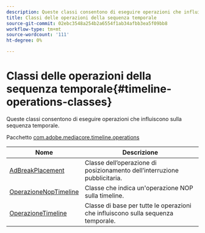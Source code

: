 ```yaml
---
description: Queste classi consentono di eseguire operazioni che influiscono sulla sequenza temporale.
title: Classi delle operazioni della sequenza temporale
source-git-commit: 02ebc3548a254b2a6554f1ab34afbb3ea5f09bb8
workflow-type: tm+mt
source-wordcount: '111'
ht-degree: 0%

---
```


# Classi delle operazioni della sequenza temporale{#timeline-operations-classes}

Queste classi consentono di eseguire operazioni che influiscono sulla sequenza temporale.

Pacchetto [com.adobe.mediacore.timeline.operations](https://help.adobe.com/en_US/primetime/api/psdk/asdoc-dhls_1.4/com/adobe/mediacore/timeline/operations/package-detail.html)

| Nome | Descrizione |
|---|---|
| [AdBreakPlacement](https://help.adobe.com/en_US/primetime/api/psdk/asdoc-dhls_1.4/com/adobe/mediacore/timeline/operations/AdBreakPlacement.html) | Classe dell’operazione di posizionamento dell’interruzione pubblicitaria. |
| [OperazioneNopTimeline](https://help.adobe.com/en_US/primetime/api/psdk/asdoc-dhls_1.4/com/adobe/mediacore/timeline/operations/NopTimelineOperation.html) | Classe che indica un&#39;operazione NOP sulla timeline. |
| [OperazioneTimeline](https://help.adobe.com/en_US/primetime/api/psdk/asdoc-dhls_1.4/com/adobe/mediacore/timeline/operations/TimelineOperation.html) | Classe di base per tutte le operazioni che influiscono sulla sequenza temporale. |
